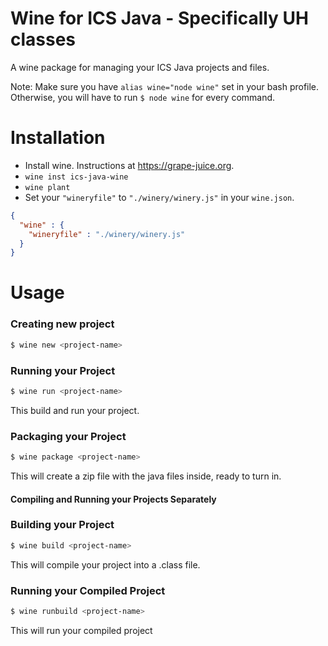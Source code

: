 # Wine for ICS Java - Specifically UH classes
A wine package for managing your ICS Java projects and files.

Note: Make sure you have `alias wine="node wine"` set in your bash profile. Otherwise, you will have to run `$ node wine` for every command.
# Installation

* Install wine. Instructions at https://grape-juice.org.
* `wine inst ics-java-wine`
* `wine plant`
* Set your `"wineryfile"` to `"./winery/winery.js"` in your `wine.json`.
```json 
{
  "wine" : {
    "wineryfile" : "./winery/winery.js"
  }
}
```

# Usage

### Creating new project
```bash
$ wine new <project-name>
```

### Running your Project
```bash
$ wine run <project-name>
```
This build and run your project.

### Packaging your Project
```bash
$ wine package <project-name>
```
This will create a zip file with the java files inside, ready to turn in.



#### Compiling and Running your Projects Separately
### Building your Project
```bash
$ wine build <project-name>
```
This will compile your project into a .class file.

### Running your Compiled Project
```bash
$ wine runbuild <project-name>
```
This will run your compiled project


